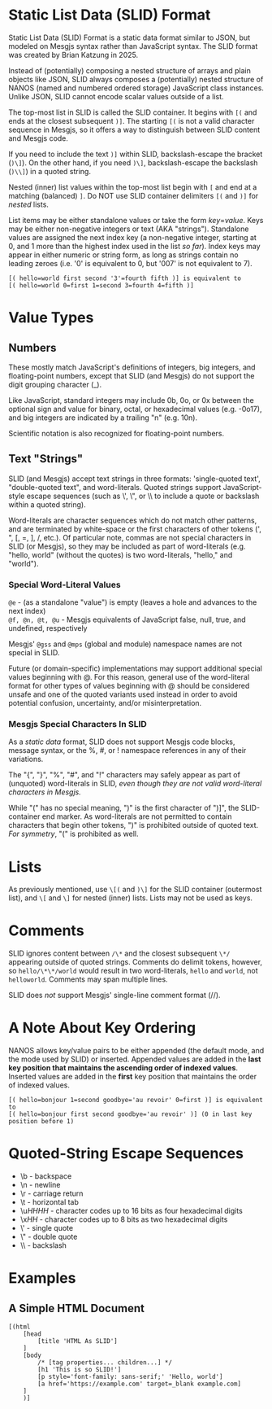 # Static List Data (SLID) Format

Static List Data (SLID) Format is a static data format similar to JSON, but
modeled on Mesgjs syntax rather than JavaScript syntax. The SLID format was
created by Brian Katzung in 2025\.

Instead of (potentially) composing a nested structure of arrays and plain
objects like JSON, SLID always composes a (potentially) nested structure of
NANOS (named and numbered ordered storage) JavaScript class instances. Unlike
JSON, SLID cannot encode scalar values outside of a list.

The top-most list in SLID is called the SLID container. It begins with `[(` and
ends at the closest subsequent `)]`. The starting `[(` is not a valid
character sequence in Mesgjs, so it offers a way to distinguish between SLID
content and Mesgjs code.

If you need to include the text `)]` within SLID, backslash-escape the bracket
(`)\]`). On the other hand, if you need `)\]`, backslash-escape the
backslash (`)\\]`) in a quoted string.

Nested (inner) list values within the top-most list begin with `[` and end at a
matching (balanced) `]`. Do NOT use SLID container delimiters `[(` and `)]`
for _nested_ lists.

List items may be either standalone values or take the form _key_\=_value_. Keys
may be either non-negative integers or text (AKA "strings"). Standalone values
are assigned the next index key (a non-negative integer, starting at 0, and 1
more than the highest index used in the list _so far_). Index keys may appear in
either numeric or string form, as long as strings contain no leading zeroes
(i.e. '0' is equivalent to 0, but '007' is not equivalent to 7).

```
[( hello=world first second '3'=fourth fifth )] is equivalent to
[( hello=world 0=first 1=second 3=fourth 4=fifth )]
```

# Value Types

## Numbers

These mostly match JavaScript's definitions of integers, big integers, and
floating-point numbers, except that SLID (and Mesgjs) do not support the digit
grouping character (\_).

Like JavaScript, standard integers may include 0b, 0o, or 0x between the
optional sign and value for binary, octal, or hexadecimal values (e.g. \-0o17),
and big integers are indicated by a trailing "n" (e.g. 10n).

Scientific notation is also recognized for floating-point numbers.

## Text "Strings"

SLID (and Mesgjs) accept text strings in three formats: 'single-quoted text',
"double-quoted text", and word-literals. Quoted strings support JavaScript-style
escape sequences (such as \\', \\", or \\\\ to include a quote or backslash
within a quoted string).

Word-literals are character sequences which do not match other patterns, and are
terminated by white-space or the first characters of other tokens (', ", \[, \=,
\], /, etc.). Of particular note, commas are not special characters in SLID (or
Mesgjs), so they may be included as part of word-literals (e.g. "hello, world"
(without the quotes) is two word-literals, "hello," and "world").

### Special Word-Literal Values

`@e` \- (as a standalone "value") is empty (leaves a hole and advances to the next
index)\
`@f, @n, @t, @u` \- Mesgjs equivalents of JavaScript false, null, true, and
undefined, respectively

Mesgjs' `@gss` and `@mps` (global and module) namespace names are not special in
SLID.

Future (or domain-specific) implementations may support additional special
values beginning with @. For this reason, general use of the word-literal format
for other types of values beginning with @ should be considered unsafe and one
of the quoted variants used instead in order to avoid potential confusion,
uncertainty, and/or misinterpretation.

### Mesgjs Special Characters In SLID

As a _static data_ format, SLID does not support Mesgjs code blocks, message
syntax, or the %, \#, or \! namespace references in any of their variations.

The "{", "}", "%", "\#", and "\!" characters may safely appear as part of
(unquoted) word-literals in SLID, _even though they are not valid word-literal
characters in Mesgjs._

While "(" has no special meaning, ")" is the first character of ")\]", the
SLID-container end marker. As word-literals are not permitted to contain
characters that begin other tokens, ")" is prohibited outside of quoted text.
_For symmetry_, "(" is prohibited as well.

# Lists

As previously mentioned, use `\[(` and `)\]` for the SLID container (outermost
list), and `\[` and `\]` for nested (inner) lists. Lists may not be used as
keys.

# Comments

SLID ignores content between `/\*` and the closest subsequent `\*/` appearing
outside of quoted strings. Comments do delimit tokens, however, so
`hello/\*\*/world`  would result in two word-literals,
`hello` and `world`, not `helloworld`. Comments may span multiple lines.

SLID does _not_ support Mesgjs' single-line comment format (//).

# A Note About Key Ordering

NANOS allows key/value pairs to be either appended (the default mode, and the
mode used by SLID) or inserted. Appended values are added in the **last key
position that maintains the ascending order of indexed values**. Inserted values
are added in the **first** key position that maintains the order of indexed
values.

```
[( hello=bonjour 1=second goodbye='au revoir' 0=first )] is equivalent to
[( hello=bonjour first second goodbye='au revoir' )] (0 in last key position before 1)
```

# Quoted-String Escape Sequences

- \\b \- backspace
- \\n \- newline
- \\r \- carriage return
- \\t \- horizontal tab
- \\u*HHHH* \- character codes up to 16 bits as four hexadecimal digits
- \\x*HH* \- character codes up to 8 bits as two hexadecimal digits
- \\' \- single quote
- \\" \- double quote
- \\\\ \- backslash

# Examples

## A Simple HTML Document

```
[(html
    [head
        [title 'HTML As SLID']
    ]
    [body
        /* [tag properties... children...] */
        [h1 'This is so SLID!']
        [p style='font-family: sans-serif;' 'Hello, world']
        [a href='https://example.com' target=_blank example.com]
    ]
    )]
```
